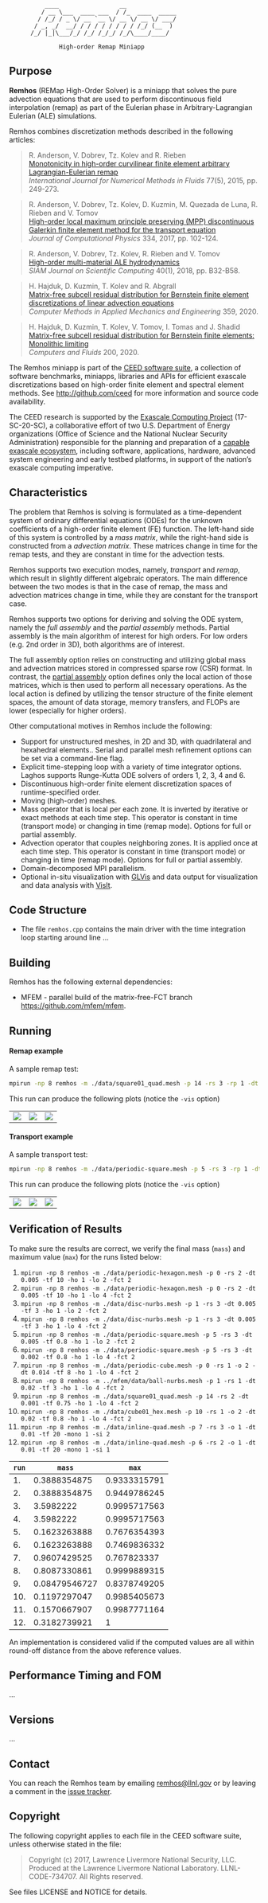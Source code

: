               ____                 __
             / __ \___  ____ ___  / /_  ____  _____
            / /_/ / _ \/ __ `__ \/ __ \/ __ \/ ___/
           / _, _/  __/ / / / / / / / / /_/ (__  )
          /_/ |_|\___/_/ /_/ /_/_/ /_/\____/____/

                  High-order Remap Miniapp


## Purpose

**Remhos** (REMap High-Order Solver) is a miniapp that solves the pure
advection equations that are used to perform discontinuous field interpolation
(remap) as part of the Eulerian phase in Arbitrary-Lagrangian Eulerian (ALE)
simulations.

Remhos combines discretization methods described in the following articles:

> R. Anderson, V. Dobrev, Tz. Kolev and R. Rieben <br>
> [Monotonicity in high-order curvilinear finite element arbitrary
   Lagrangian-Eulerian remap](https://doi.org/10.1002/fld.3965) <br>
> *International Journal for Numerical Methods in Fluids* 77(5), 2015, pp. 249-273.

> R. Anderson, V. Dobrev, Tz. Kolev, D. Kuzmin,
  M. Quezada de Luna, R. Rieben and V. Tomov <br>
> [High-order local maximum principle preserving (MPP) discontinuous Galerkin
   finite element method for the transport equation](https://doi.org/10.1016/j.jcp.2016.12.031) <br>
> *Journal of Computational Physics* 334, 2017, pp. 102-124.

> R. Anderson, V. Dobrev, Tz. Kolev, R. Rieben and V. Tomov <br>
> [High-order multi-material ALE hydrodynamics](https://doi.org/10.1137/17M1116453) <br>
> *SIAM Journal on Scientific Computing* 40(1), 2018, pp. B32-B58.

> H. Hajduk, D. Kuzmin, T. Kolev and R. Abgrall <br>
> [Matrix-free subcell residual distribution for Bernstein finite element
   discretizations of linear advection equations](https://doi.org/10.1016/j.cma.2019.112658) <br>
> *Computer Methods in Applied Mechanics and Engineering* 359, 2020.

> H. Hajduk, D. Kuzmin, T. Kolev, V. Tomov, I. Tomas and J. Shadid <br>
> [Matrix-free subcell residual distribution for Bernstein finite elements:
   Monolithic limiting](https://doi.org/10.1016/j.compfluid.2020.104451) <br>
> *Computers and Fluids* 200, 2020.


The Remhos miniapp is part of the [CEED software suite](http://ceed.exascaleproject.org/software),
a collection of software benchmarks, miniapps, libraries and APIs for
efficient exascale discretizations based on high-order finite element
and spectral element methods. See http://github.com/ceed for more
information and source code availability.

The CEED research is supported by the [Exascale Computing Project](https://exascaleproject.org/exascale-computing-project)
(17-SC-20-SC), a collaborative effort of two U.S. Department of Energy
organizations (Office of Science and the National Nuclear Security
Administration) responsible for the planning and preparation of a
[capable exascale ecosystem](https://exascaleproject.org/what-is-exascale),
including software, applications, hardware, advanced system engineering and early
testbed platforms, in support of the nation’s exascale computing imperative.

## Characteristics

The problem that Remhos is solving is formulated as a time-dependent system of
ordinary differential equations (ODEs) for the unknown coefficients of a 
high-order finite element (FE) function. The left-hand side of this system is
controlled by a *mass matrix*, while the right-hand side is constructed
from a *advection matrix*. These matrices change in time for the remap tests,
and they are constant in time for the advection tests.

Remhos supports two execution modes, namely, *transport* and *remap*, which
result in slightly different algebraic operators. The main difference
between the two modes is that in the case of remap, the mass and advection
matrices change in time, while they are constant for the transport case.

Remhos supports two options for deriving and solving the ODE system, namely the
*full assembly* and the *partial assembly* methods. Partial assembly is the main
algorithm of interest for high orders. For low orders (e.g. 2nd order in 3D),
both algorithms are of interest.

The full assembly option relies on constructing and utilizing global mass and
advection matrices stored in compressed sparse row (CSR) format.  In contrast, the
[partial assembly](http://ceed.exascaleproject.org/ceed-code) option defines
only the local action of those matrices, which is then used to perform all
necessary operations. As the local action is defined by utilizing the tensor
structure of the finite element spaces, the amount of data storage, memory
transfers, and FLOPs are lower (especially for higher orders).

Other computational motives in Remhos include the following:

- Support for unstructured meshes, in 2D and 3D, with quadrilateral and
  hexahedral elements.. Serial and parallel mesh refinement options can be
  set via a command-line flag.
- Explicit time-stepping loop with a variety of time integrator options. Laghos
  supports Runge-Kutta ODE solvers of orders 1, 2, 3, 4 and 6.
- Discontinuous high-order finite element discretization spaces
  of runtime-specified order.
- Moving (high-order) meshes.
- Mass operator that is local per each zone. It is inverted by iterative or exact
  methods at each time step. This operator is constant in time (transport mode) or
  changing in time (remap mode). Options for full or partial assembly.
- Advection operator that couples neighboring zones. It is applied once at each
  time step. This operator is constant in time (transport mode) or
  changing in time (remap mode). Options for full or partial assembly.
- Domain-decomposed MPI parallelism.
- Optional in-situ visualization with [GLVis](http:/glvis.org) and data output
  for visualization and data analysis with [VisIt](http://visit.llnl.gov).

## Code Structure

- The file `remhos.cpp` contains the main driver with the time integration loop
  starting around line ...

## Building

Remhos has the following external dependencies:

- MFEM - parallel build of the matrix-free-FCT branch
  <br> https://github.com/mfem/mfem.

## Running

#### Remap example

A sample remap test:
```sh
mpirun -np 8 remhos -m ./data/square01_quad.mesh -p 14 -rs 3 -rp 1 -dt 0.0005 -tf 0.6 -ho 1 -lo 4 -fct 3
```
This run can produce the following plots (notice the `-vis` option)

<table border="0">
<td> <img src="data/remap_0.png">
<td> <img src="data/remap_1.png">
<td> <img src="data/remap_2.png">
</table>

#### Transport example

A sample transport test:
```sh
mpirun -np 8 remhos -m ./data/periodic-square.mesh -p 5 -rs 3 -rp 1 -dt 0.00025 -tf 0.8 -ho 1 -lo 4 -fct 3
```
This run can produce the following plots (notice the `-vis` option)

<table border="0">
<td> <img src="data/transport_0.png">
<td> <img src="data/transport_1.png">
<td> <img src="data/transport_2.png">
</table>

## Verification of Results

To make sure the results are correct, we verify the final mass (`mass`) and
maximum value (`max`) for the runs listed below:

1.  `mpirun -np 8 remhos -m ./data/periodic-hexagon.mesh -p 0 -rs 2 -dt 0.005 -tf 10 -ho 1 -lo 2 -fct 2`
2.  `mpirun -np 8 remhos -m ./data/periodic-hexagon.mesh -p 0 -rs 2 -dt 0.005 -tf 10 -ho 1 -lo 4 -fct 2`
3.  `mpirun -np 8 remhos -m ./data/disc-nurbs.mesh -p 1 -rs 3 -dt 0.005 -tf 3 -ho 1 -lo 2 -fct 2`
4.  `mpirun -np 8 remhos -m ./data/disc-nurbs.mesh -p 1 -rs 3 -dt 0.005 -tf 3 -ho 1 -lo 4 -fct 2`
5.  `mpirun -np 8 remhos -m ./data/periodic-square.mesh -p 5 -rs 3 -dt 0.005 -tf 0.8 -ho 1 -lo 2 -fct 2`
6.  `mpirun -np 8 remhos -m ./data/periodic-square.mesh -p 5 -rs 3 -dt 0.002 -tf 0.8 -ho 1 -lo 4 -fct 2`
7.  `mpirun -np 8 remhos -m ./data/periodic-cube.mesh -p 0 -rs 1 -o 2 -dt 0.014 -tf 8 -ho 1 -lo 4 -fct 2`
8.  `mpirun -np 8 remhos -m ../mfem/data/ball-nurbs.mesh -p 1 -rs 1 -dt 0.02 -tf 3 -ho 1 -lo 4 -fct 2`
9.  `mpirun -np 8 remhos -m ./data/square01_quad.mesh -p 14 -rs 2 -dt 0.001 -tf 0.75 -ho 1 -lo 4 -fct 2`
10. `mpirun -np 8 remhos -m ./data/cube01_hex.mesh -p 10 -rs 1 -o 2 -dt 0.02 -tf 0.8 -ho 1 -lo 4 -fct 2`
11. `mpirun -np 8 remhos -m ./data/inline-quad.mesh -p 7 -rs 3 -o 1 -dt 0.01 -tf 20 -mono 1 -si 2`
12. `mpirun -np 8 remhos -m ./data/inline-quad.mesh -p 6 -rs 2 -o 1 -dt 0.01 -tf 20 -mono 1 -si 1`

| `run` | `mass` | `max` |
| ----- | ------ | ----- |
|  1. | 0.3888354875 | 0.9333315791 |
|  2. | 0.3888354875 | 0.9449786245 |
|  3. | 3.5982222    | 0.9995717563 |
|  4. | 3.5982222    | 0.9995717563 |
|  5. | 0.1623263888 | 0.7676354393 |
|  6. | 0.1623263888 | 0.7469836332 |
|  7. | 0.9607429525 | 0.767823337  |
|  8. | 0.8087330861 | 0.9999889315 |
|  9. | 0.08479546727| 0.8378749205 |
| 10. | 0.1197297047 | 0.9985405673 |
| 11. | 0.1570667907 | 0.9987771164 |
| 12. | 0.3182739921 | 1            |

An implementation is considered valid if the computed values are all within
round-off distance from the above reference values.

## Performance Timing and FOM
...

## Versions
...


## Contact

You can reach the Remhos team by emailing remhos@llnl.gov or by leaving a
comment in the [issue tracker](https://github.com/CEED/Remhos/issues).

## Copyright

The following copyright applies to each file in the CEED software suite,
unless otherwise stated in the file:

> Copyright (c) 2017, Lawrence Livermore National Security, LLC. Produced at the
> Lawrence Livermore National Laboratory. LLNL-CODE-734707. All Rights reserved.

See files LICENSE and NOTICE for details.
